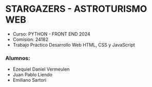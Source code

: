 # STARGAZERS - ASTROTURISMO WEB

- Curso: PYTHON - FRONT END 2024
- Comision: 24182
- Trabajo Práctico Desarrollo Web HTML, CSS y JavaScript

### Alumnos:
- Ezequiel Daniel Vermeulen
- Juan Pablo Liendo
- Emiliano Sartori


